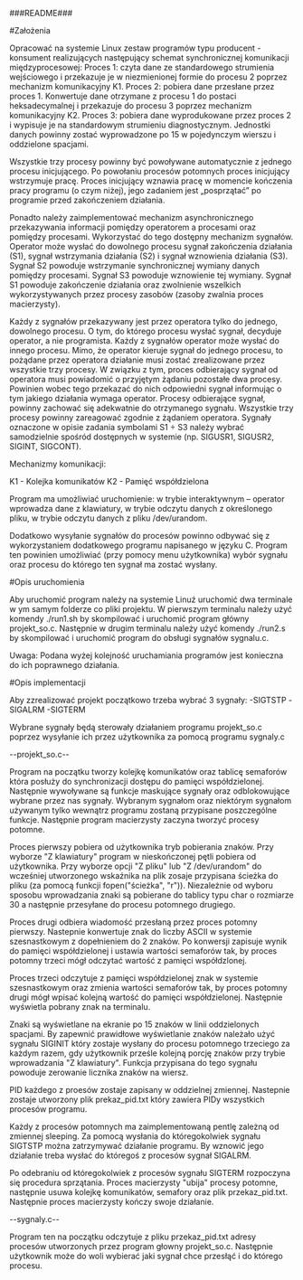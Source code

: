 ###README###

#Założenia

Opracować na systemie Linux zestaw programów typu producent - konsument realizujących następujący schemat synchronicznej komunikacji międzyprocesowej:
Proces 1:	czyta dane ze standardowego strumienia wejściowego i przekazuje je w niezmienionej formie do procesu 2 poprzez mechanizm komunikacyjny K1.
Proces 2: 	pobiera dane przesłane przez proces 1. Konwertuje dane otrzymane z procesu 1 do postaci heksadecymalnej i przekazuje do procesu 3 poprzez mechanizm komunikacyjny K2.
Proces 3:	pobiera dane wyprodukowane przez proces 2 i wypisuje je na standardowym strumieniu diagnostycznym. Jednostki danych powinny zostać wyprowadzone po 15 w pojedynczym wierszu i oddzielone spacjami.

Wszystkie trzy procesy powinny być powoływane automatycznie z jednego procesu inicjującego. Po powołaniu procesów potomnych proces inicjujący wstrzymuje pracę. Proces inicjujący wznawia pracę w momencie kończenia pracy programu (o czym niżej), jego zadaniem jest „posprzątać” po programie przed zakończeniem działania.

Ponadto należy zaimplementować mechanizm asynchronicznego przekazywania informacji pomiędzy operatorem a procesami oraz pomiędzy procesami. Wykorzystać do tego dostępny mechanizm sygnałów.
Operator może wysłać do dowolnego procesu sygnał zakończenia działania (S1), sygnał wstrzymania działania (S2) i sygnał wznowienia działania (S3). Sygnał S2 powoduje wstrzymanie synchronicznej wymiany danych pomiędzy procesami. Sygnał S3 powoduje wznowienie tej wymiany. Sygnał S1 powoduje zakończenie działania oraz zwolnienie wszelkich wykorzystywanych przez procesy zasobów (zasoby zwalnia proces macierzysty).

Każdy z sygnałów przekazywany jest przez operatora tylko do jednego, dowolnego procesu. O tym, do którego procesu wysłać sygnał, decyduje operator, a nie programista. Każdy z sygnałów operator może wysłać do innego procesu. Mimo, że operator kieruje sygnał do jednego procesu, to pożądane przez operatora działanie musi zostać zrealizowane przez wszystkie trzy procesy. W związku z tym, proces odbierający sygnał od operatora musi powiadomić o przyjętym żądaniu pozostałe dwa procesy. Powinien wobec tego przekazać do nich odpowiedni sygnał informując o tym jakiego działania wymaga operator. Procesy odbierające sygnał, powinny zachować się adekwatnie do otrzymanego sygnału. Wszystkie trzy procesy powinny zareagować zgodnie z żądaniem operatora.
Sygnały oznaczone w opisie zadania symbolami S1 ÷ S3 należy wybrać samodzielnie spośród dostępnych w systemie (np. SIGUSR1, SIGUSR2, SIGINT, SIGCONT).

Mechanizmy komunikacji:

K1 - Kolejka komunikatów
K2 - Pamięć współdzielona

Program ma umożliwiać uruchomienie:
w trybie interaktywnym – operator wprowadza dane z klawiatury,
w trybie odczytu danych z określonego pliku,
w trybie odczytu danych z pliku /dev/urandom.

Dodatkowo wysyłanie sygnałów do procesów powinno odbywać się z wykorzystaniem dodatkowego programu napisanego w języku C. Program ten powinien umożliwiać (przy pomocy menu użytkownika) wybór sygnału oraz procesu do którego ten sygnał ma zostać wysłany.

#Opis uruchomienia

Aby uruchomić program należy na systemie Linuź uruchomić dwa terminale w ym samym folderze co pliki projektu. W pierwszym terminalu należy użyć komendy ./run1.sh by skompilować i uruchomić program główny projekt_so.c. Następnie w drugim terminalu należy użyć komendy ./run2.s by skompilować i uruchomić program do obsługi sygnałów sygnalu.c.

Uwaga: Podana wyżej kolejność uruchamiania programów jest konieczna do ich poprawnego działania.

#Opis implementacji

Aby zzrealizować projekt początkowo trzeba wybrać 3 sygnały:
-SIGTSTP
-SIGALRM
-SIGTERM

Wybrane sygnały będą sterowały działaniem programu projekt_so.c poprzez wysyłanie ich przez użytkownika za pomocą programu sygnaly.c

--projekt_so.c--

Program na początku tworzy kolejkę komunikatów oraz tablicę semaforów która posłuży do synchronizacji dostępu do pamięci współdzielonej. Następnie wywoływane są funkcje maskujące sygnały oraz odblokowujące wybrane przez nas sygnały. Wybranym sygnałom oraz niektórym sygnałom używanym tylko wewnątrz programu zostaną przypisane poszczególne funkcje. Następnie program macierzysty zaczyna tworzyć procesy potomne.

Proces pierwszy pobiera od użytkownika tryb pobierania znaków. Przy wyborze "Z klawiatury" program w nieskończonej pętli pobiera od użytkownika. Przy wyborze opcji "Z pliku" lub "Z /dev/urandom" do wcześniej utworzonego wskaźnika na plik zosaje przypisana ścieżka do pliku (za pomocą funkcji fopen("ścieżka", "r")). Niezależnie od wyboru sposobu wprowadzania znaki są pobierane do tablicy typu char o rozmiarze 30 a następnie przesyłane do procesu potomnego drugiego.

Proces drugi odbiera wiadomość przesłaną przez proces potomny pierwszy. Nastepnie konwertuje znak do liczby ASCII w systemie szesnastkowym z dopełnieniem do 2 znaków. Po konwersji zapisuje wynik do pamięci współdzielonej i ustawia wartości semaforów tak, by proces potomny trzeci mógł odczytać wartość z pamięci współdzlonej.

Proces trzeci odczytuje z pamięci współdzielonej znak w systemie szesnastkowym oraz zmienia wartości semaforów tak, by proces potomny drugi mógł wpisać kolejną wartość do pamięci współdzielonej. Następnie wyświetla pobrany znak na terminalu.

Znaki są wyświetlane na ekranie po 15 znaków w linii oddzielonych spacjami. By zapewnić prawidłowe wyświetlanie znaków należało użyć sygnału SIGINIT który zostaje wysłany do procesu potomnego trzeciego za każdym razem, gdy użytkownik prześle kolejną porcję znaków przy trybie wprowadzania "Z klawiatury". Funkcja przypisana do tego sygnału powoduje zerowanie licznika znaków na wiersz.

PID każdego z proesów zostaje zapisany w oddzielnej zmiennej. Nastepnie zostaje utworzony plik prekaz_pid.txt który zawiera PIDy wszystkich procesów programu.

Każdy z procesów potomnych ma zaimplementowaną pentlę zależną od zmiennej sleeping. Za pomocą wysłania do któregokolwiek sygnału SIGTSTP można zatrzymywać działanie programu. By wznowić jego działanie treba wysłać do któregoś z procesów sygnał SIGALRM.

Po odebraniu od któregokolwiek z procesów sygnału SIGTERM rozpoczyna się procedura sprzątania. Proces macierzysty "ubija" procesy potomne, następnie usuwa kolejkę komunikatów, semafory oraz plik przekaz_pid.txt. Następnie proces macierzysty kończy swoje działanie.

--sygnaly.c--

Program ten na początku odczytuje z pliku przekaz_pid.txt adresy procesów utworzonych przez program głowny projekt_so.c. Następnie użytkownik może do woli wybierać jaki sygnał chce przesłąć i do którego procesu.
